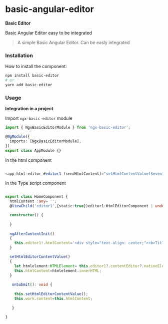 # basic-angular-editor
**Basic Editor**

Basic Angular Editor easy to be integrated

> A simple Basic Angular Editor.
> Can be easly integrated

### Installation

How to install the component:

```bash
npm install basic-editor
# or
yarn add basic-editor
```

### Usage

**Integration in a project**

Import `ngx-basic-editor` module

```ts
import { NgxBasicEditorModule } from 'ngx-basic-editor';

@NgModule({
  imports: [NgxBasicEditorModule],
})
export class AppModule {}
```

In the html component

```ts

<app-html-editor #editor1 (sendHtmlContent)="setHtmlContentValue($event)" ></app-html-editor> 

```

In the Type script component

```ts

export class HomeComponent {
  htmlContent :any= '';
  @ViewChild('editor1',{static:true})editor1:HtmlEditorComponent | undefined;  

  constructor() {
  
  }
   
  ngAfterContentInit()
  {
    this.editor1!.htmlContent='<div style="text-align: center;"><b>Title Sample</b></div><div><br></div><div>Text Sample ..</div>';
  }

  setHtmlEditorContentValue() 
  {
    let htmlelement:HTMLElement= this.editor1?.contentEditor?.nativeElement;
    this.htmlContent=htmlelement.innerHTML;
  }
  
   onSubmit(): void {
   
    this.setHtmlEditorContentValue();
    this.work.content=this.htmlContent;
   
   }
  
}

```


